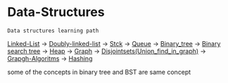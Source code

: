 # Data-Structures
	Data structures learning path

[Linked-List](https://github.com/Ranjith54321/Data-Structures/tree/master/Linked-list1) -> [Doubly-linked-list](https://github.com/Ranjith54321/Data-Structures/tree/master/Doubly-linked-list) -> [Stck](https://github.com/Ranjith54321/Data-Structures/tree/master/stack) -> [Queue](https://github.com/Ranjith54321/Data-Structures/tree/master/Queue) -> [Binary_tree](https://github.com/Ranjith54321/Data-Structures/tree/master/Binary_tree(Trees)) -> [Binary search tree](https://github.com/Ranjith54321/Data-Structures/tree/master/Binary%20search%20Tree%20(BST)) -> [Heap](https://github.com/Ranjith54321/Data-Structures/tree/master/Heap) -> [Graph](https://github.com/Ranjith54321/Data-Structures/tree/master/Graph) -> [Disjointsets(Union_find_in_graph)](https://github.com/Ranjith54321/Data-Structures/tree/master/Disjointsets(Union_find_in_graph)) -> [Grapgh-Algoritms](https://github.com/Ranjith54321/Data-Structures/tree/master/Graph_Algorithms) -> [Hashing](https://github.com/Ranjith54321/Data-Structures/tree/master/Hashing)


some of the concepts in binary tree and BST are same concept
